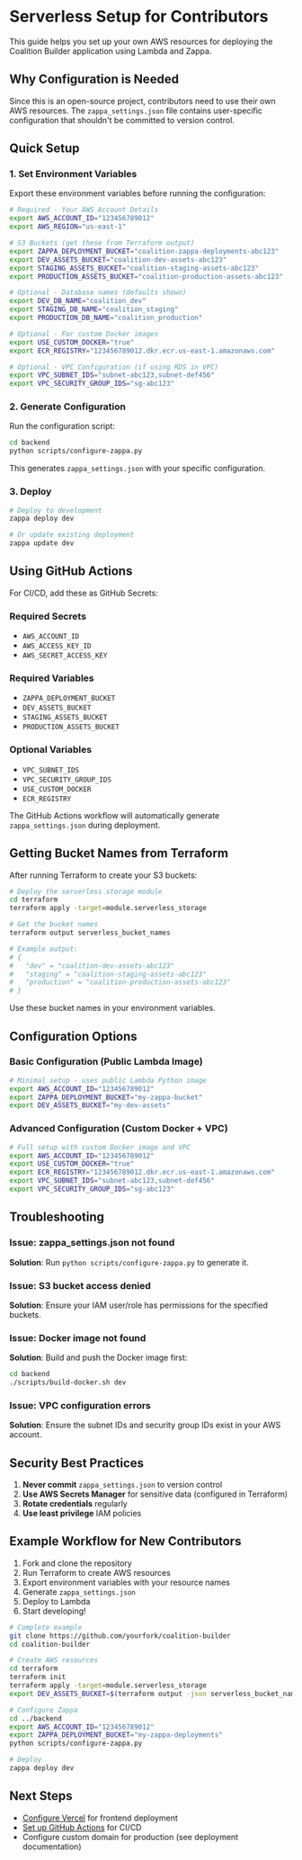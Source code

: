 # Serverless Setup for Contributors

This guide helps you set up your own AWS resources for deploying the Coalition Builder application using Lambda and Zappa.

## Why Configuration is Needed

Since this is an open-source project, contributors need to use their own AWS resources. The `zappa_settings.json` file contains user-specific configuration that shouldn't be committed to version control.

## Quick Setup

### 1. Set Environment Variables

Export these environment variables before running the configuration:

```bash
# Required - Your AWS Account Details
export AWS_ACCOUNT_ID="123456789012"
export AWS_REGION="us-east-1"

# S3 Buckets (get these from Terraform output)
export ZAPPA_DEPLOYMENT_BUCKET="coalition-zappa-deployments-abc123"
export DEV_ASSETS_BUCKET="coalition-dev-assets-abc123"
export STAGING_ASSETS_BUCKET="coalition-staging-assets-abc123"
export PRODUCTION_ASSETS_BUCKET="coalition-production-assets-abc123"

# Optional - Database names (defaults shown)
export DEV_DB_NAME="coalition_dev"
export STAGING_DB_NAME="coalition_staging"
export PRODUCTION_DB_NAME="coalition_production"

# Optional - For custom Docker images
export USE_CUSTOM_DOCKER="true"
export ECR_REGISTRY="123456789012.dkr.ecr.us-east-1.amazonaws.com"

# Optional - VPC Configuration (if using RDS in VPC)
export VPC_SUBNET_IDS="subnet-abc123,subnet-def456"
export VPC_SECURITY_GROUP_IDS="sg-abc123"
```

### 2. Generate Configuration

Run the configuration script:

```bash
cd backend
python scripts/configure-zappa.py
```

This generates `zappa_settings.json` with your specific configuration.

### 3. Deploy

```bash
# Deploy to development
zappa deploy dev

# Or update existing deployment
zappa update dev
```

## Using GitHub Actions

For CI/CD, add these as GitHub Secrets:

### Required Secrets

- `AWS_ACCOUNT_ID`
- `AWS_ACCESS_KEY_ID`
- `AWS_SECRET_ACCESS_KEY`

### Required Variables

- `ZAPPA_DEPLOYMENT_BUCKET`
- `DEV_ASSETS_BUCKET`
- `STAGING_ASSETS_BUCKET`
- `PRODUCTION_ASSETS_BUCKET`

### Optional Variables

- `VPC_SUBNET_IDS`
- `VPC_SECURITY_GROUP_IDS`
- `USE_CUSTOM_DOCKER`
- `ECR_REGISTRY`

The GitHub Actions workflow will automatically generate `zappa_settings.json` during deployment.

## Getting Bucket Names from Terraform

After running Terraform to create your S3 buckets:

```bash
# Deploy the serverless storage module
cd terraform
terraform apply -target=module.serverless_storage

# Get the bucket names
terraform output serverless_bucket_names

# Example output:
# {
#   "dev" = "coalition-dev-assets-abc123"
#   "staging" = "coalition-staging-assets-abc123"
#   "production" = "coalition-production-assets-abc123"
# }
```

Use these bucket names in your environment variables.

## Configuration Options

### Basic Configuration (Public Lambda Image)

```bash
# Minimal setup - uses public Lambda Python image
export AWS_ACCOUNT_ID="123456789012"
export ZAPPA_DEPLOYMENT_BUCKET="my-zappa-bucket"
export DEV_ASSETS_BUCKET="my-dev-assets"
```

### Advanced Configuration (Custom Docker + VPC)

```bash
# Full setup with custom Docker image and VPC
export AWS_ACCOUNT_ID="123456789012"
export USE_CUSTOM_DOCKER="true"
export ECR_REGISTRY="123456789012.dkr.ecr.us-east-1.amazonaws.com"
export VPC_SUBNET_IDS="subnet-abc123,subnet-def456"
export VPC_SECURITY_GROUP_IDS="sg-abc123"
```

## Troubleshooting

### Issue: zappa_settings.json not found

**Solution**: Run `python scripts/configure-zappa.py` to generate it.

### Issue: S3 bucket access denied

**Solution**: Ensure your IAM user/role has permissions for the specified buckets.

### Issue: Docker image not found

**Solution**: Build and push the Docker image first:

```bash
cd backend
./scripts/build-docker.sh dev
```

### Issue: VPC configuration errors

**Solution**: Ensure the subnet IDs and security group IDs exist in your AWS account.

## Security Best Practices

1. **Never commit** `zappa_settings.json` to version control
2. **Use AWS Secrets Manager** for sensitive data (configured in Terraform)
3. **Rotate credentials** regularly
4. **Use least privilege** IAM policies

## Example Workflow for New Contributors

1. Fork and clone the repository
2. Run Terraform to create AWS resources
3. Export environment variables with your resource names
4. Generate `zappa_settings.json`
5. Deploy to Lambda
6. Start developing!

```bash
# Complete example
git clone https://github.com/yourfork/coalition-builder
cd coalition-builder

# Create AWS resources
cd terraform
terraform init
terraform apply -target=module.serverless_storage
export DEV_ASSETS_BUCKET=$(terraform output -json serverless_bucket_names | jq -r '.dev')

# Configure Zappa
cd ../backend
export AWS_ACCOUNT_ID="123456789012"
export ZAPPA_DEPLOYMENT_BUCKET="my-zappa-deployments"
python scripts/configure-zappa.py

# Deploy
zappa deploy dev
```

## Next Steps

- [Configure Vercel](VERCEL_DEPLOYMENT.md) for frontend deployment
- [Set up GitHub Actions](deployment/workflows.md) for CI/CD
- Configure custom domain for production (see deployment documentation)
